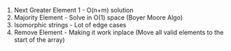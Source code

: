 1. Next Greater Element 1  - O(n+m) solution
2. Majority Element - Solve in O(1) space (Boyer Moore Algo)
3. Isomorphic strings - Lot of edge cases
4. Remove Element - Making it work inplace (Move all valid elements to the start of the array)